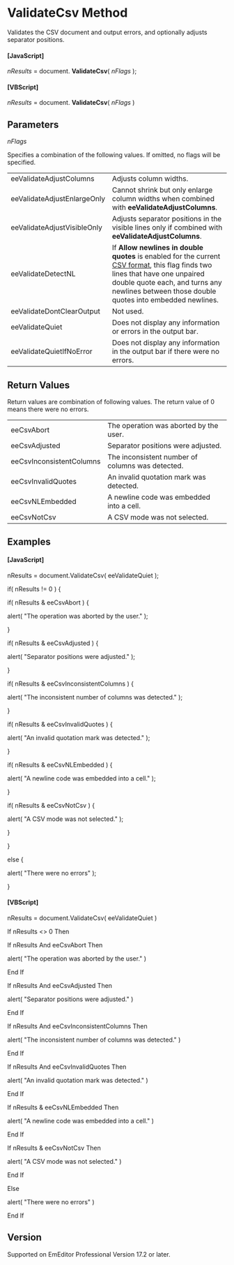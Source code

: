 # ValidateCsv Method

Validates the CSV document and output errors, and optionally adjusts separator positions.

#### \[JavaScript\]

_nResults_ = document. **ValidateCsv**( _nFlags_ );

#### \[VBScript\]

_nResults_ = document. **ValidateCsv**( _nFlags_ )

## Parameters

_nFlags_

Specifies a combination of the following values. If omitted, no flags will be specified.

|     |     |
| --- | --- |
| eeValidateAdjustColumns | Adjusts column widths. |
| eeValidateAdjustEnlargeOnly | Cannot shrink but only enlarge column widths when combined with **eeValidateAdjustColumns**. |
| eeValidateAdjustVisibleOnly | Adjusts separator positions in the visible lines only if combined with **eeValidateAdjustColumns**. |
| eeValidateDetectNL | If **Allow newlines in double quotes** is enabled for the current [CSV format](../../dlg/customize/csv/index), this flag finds two lines that have one unpaired double quote each, and turns any newlines between those double quotes into embedded newlines. |
| eeValidateDontClearOutput | Not used. |
| eeValidateQuiet | Does not display any information or errors in the output bar. |
| eeValidateQuietIfNoError | Does not display any information in the output bar if there were no errors. |

## Return Values

Return values are combination of following values. The return value of 0 means there were no errors.

|     |     |
| --- | --- |
| eeCsvAbort | The operation was aborted by the user. |
| eeCsvAdjusted | Separator positions were adjusted. |
| eeCsvInconsistentColumns | The inconsistent number of columns was detected. |
| eeCsvInvalidQuotes | An invalid quotation mark was detected. |
| eeCsvNLEmbedded | A newline code was embedded into a cell. |
| eeCsvNotCsv | A CSV mode was not selected. |

## Examples

#### \[JavaScript\]

nResults = document.ValidateCsv( eeValidateQuiet );

if( nResults != 0 ) {

if( nResults & eeCsvAbort ) {

alert( "The operation was aborted by the user." );

}

if( nResults & eeCsvAdjusted ) {

alert( "Separator
positions were adjusted." );

}

if( nResults & eeCsvInconsistentColumns ) {

alert( "The inconsistent number of columns was detected." );

}

if( nResults & eeCsvInvalidQuotes ) {

alert( "An invalid quotation mark was detected." );

}

if( nResults & eeCsvNLEmbedded ) {

alert( "A newline code was embedded into a cell." );

}

if( nResults & eeCsvNotCsv ) {

alert( "A CSV mode was not selected." );

}

}

else {

alert( "There were no errors" );

}

#### \[VBScript\]

nResults = document.ValidateCsv( eeValidateQuiet )

If nResults <> 0 Then

If nResults And eeCsvAbort Then

alert( "The operation was aborted by the user." )

End If

If nResults And eeCsvAdjusted Then

alert( "Separator
positions were adjusted." )

End If

If nResults And eeCsvInconsistentColumns Then

alert( "The inconsistent number of columns was detected." )

End If

If nResults And eeCsvInvalidQuotes Then

alert( "An invalid quotation mark was detected." )

End If

If nResults & eeCsvNLEmbedded Then

alert( "A newline code was embedded into a cell." )

End If

If nResults & eeCsvNotCsv Then

alert( "A CSV mode was not selected." )

End If

Else

alert( "There were no errors" )

End If

## Version

Supported on EmEditor Professional Version 17.2 or later.